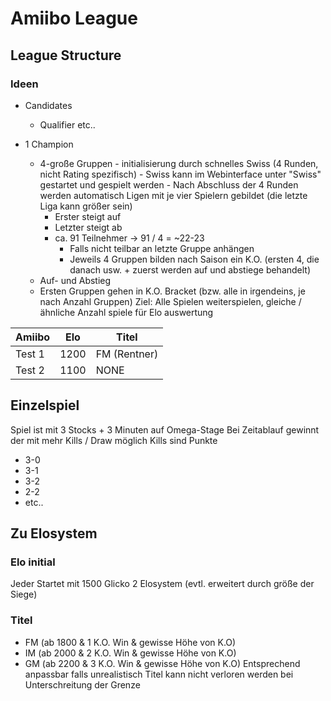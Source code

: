 # Amiibo League

## League Structure

### Ideen 
 - Candidates 
	 - Qualifier etc..

- 1 Champion
	- 4-große Gruppen
                - initialisierung durch schnelles Swiss (4 Runden, nicht Rating spezifisch)
                - Swiss kann im Webinterface unter "Swiss" gestartet und gespielt werden
                - Nach Abschluss der 4 Runden werden automatisch Ligen mit je vier Spielern gebildet (die letzte Liga kann größer sein)
		- Erster steigt auf
		- Letzter steigt ab
		- ca. 91 Teilnehmer -> 91 / 4 = ~22-23
			- Falls nicht teilbar an letzte Gruppe anhängen
			- Jeweils 4 Gruppen bilden nach Saison ein K.O. (ersten 4, die danach usw. + zuerst werden auf und abstiege behandelt)
	- Auf- und Abstieg
	- Ersten Gruppen gehen in K.O. Bracket (bzw. alle in irgendeins, je nach Anzahl Gruppen)
Ziel: Alle Spielen weiterspielen, gleiche / ähnliche Anzahl spiele für Elo auswertung

| Amiibo | Elo | Titel |
|---------|--------| - |
| Test 1 | 1200 | FM (Rentner) |
| Test 2 | 1100 | NONE |

## Einzelspiel

Spiel ist mit 3 Stocks + 3 Minuten auf Omega-Stage
Bei Zeitablauf gewinnt der mit mehr Kills / Draw möglich
Kills sind Punkte
- 3-0
- 3-1
- 3-2
- 2-2
- etc..


## Zu Elosystem

### Elo initial
Jeder Startet mit 1500
Glicko 2 Elosystem (evtl. erweitert durch größe der Siege)


### Titel
- FM (ab 1800 & 1 K.O. Win & gewisse Höhe von K.O)  
- IM (ab 2000 & 2 K.O. Win & gewisse Höhe von K.O)
- GM (ab 2200 & 3 K.O. Win & gewisse Höhe von K.O)
Entsprechend anpassbar falls unrealistisch
Titel kann nicht verloren werden bei Unterschreitung der Grenze
